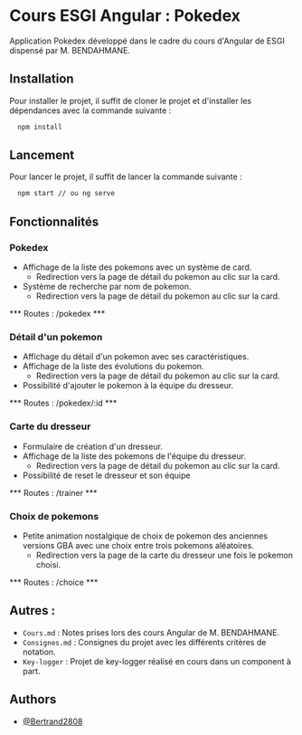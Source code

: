 # Cours ESGI Angular : Pokedex

Application Pokedex développé dans le cadre du cours d'Angular de ESGI dispensé par M. BENDAHMANE.

## Installation

Pour installer le projet, il suffit de cloner le projet et d'installer les dépendances avec la commande suivante :

```bash
  npm install
```

## Lancement

Pour lancer le projet, il suffit de lancer la commande suivante :

```bash
  npm start // ou ng serve
```

## Fonctionnalités

### Pokedex

* Affichage de la liste des pokemons avec un système de card.
  * Redirection vers la page de détail du pokemon au clic sur la card.
* Système de recherche par nom de pokemon.
  * Redirection vers la page de détail du pokemon au clic sur la card.


*** Routes : /pokedex ***

### Détail d'un pokemon

* Affichage du détail d'un pokemon avec ses caractéristiques.
* Affichage de la liste des évolutions du pokemon.
  * Redirection vers la page de détail du pokemon au clic sur la card.
* Possibilité d'ajouter le pokemon à la équipe du dresseur.

*** Routes : /pokedex/:id ***

### Carte du dresseur
* Formulaire de création d'un dresseur.
* Affichage de la liste des pokemons de l'équipe du dresseur.
  * Redirection vers la page de détail du pokemon au clic sur la card.
* Possibilité de reset le dresseur et son équipe

*** Routes : /trainer ***

### Choix de pokemons

* Petite animation nostalgique de choix de pokemon des anciennes versions GBA avec une choix entre trois pokemons aléatoires.
  * Redirection vers la page de la carte du dresseur une fois le pokemon choisi.

*** Routes : /choice ***

## Autres :
- `Cours.md` : Notes prises lors des cours Angular de M. BENDAHMANE.
- `Consignes.md` : Consignes du projet avec les différents critères de notation.
- `Key-logger` : Projet de key-logger réalisé en cours dans un component à part.

## Authors

- [@Bertrand2808](https://www.github.com/Bertrand2808)
